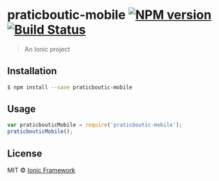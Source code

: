 # praticboutic-mobile [![NPM version](https://badge.fury.io/js/praticboutic-mobile.svg)](https://npmjs.org/package/praticboutic-mobile) [![Build Status](https://travis-ci.org/praticboutic/praticboutic-meobile.svg?branch=master)](https://travis-ci.org/praticboutic/praticboutic-mobile)

> An Ionic project

## Installation

```sh
$ npm install --save praticboutic-mobile
```

## Usage

```js
var praticbouticMobile = require('praticboutic-mobile');
praticbouticMobile();
```

## License

MIT © [Ionic Framework](https://github.com/praticboutic)
